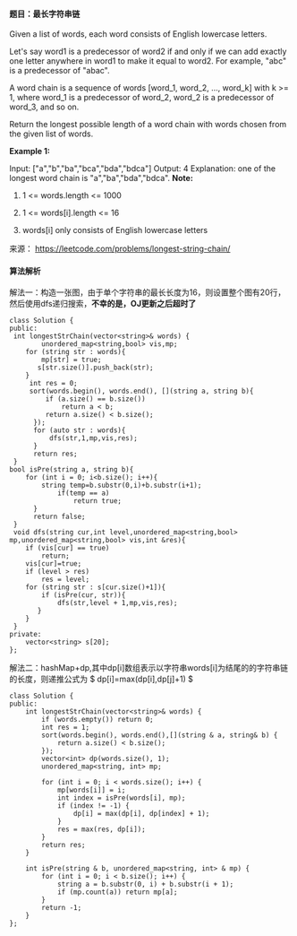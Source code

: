 #### 题目：最长字符串链
Given a list of words, each word consists of English lowercase letters.

Let's say word1 is a predecessor of word2 if and only if we can add exactly one letter anywhere in word1 to make it equal to word2.  For example, "abc" is a predecessor of "abac".

A word chain is a sequence of words [word_1, word_2, ..., word_k] with k >= 1, where word_1 is a predecessor of word_2, word_2 is a predecessor of word_3, and so on.

Return the longest possible length of a word chain with words chosen from the given list of words.

**Example 1:**

Input: ["a","b","ba","bca","bda","bdca"]
Output: 4
Explanation: one of the longest word chain is "a","ba","bda","bdca".
**Note:**

1. 1 <= words.length <= 1000

2. 1 <= words[i].length <= 16

3. words[i] only consists of English lowercase letters



来源： https://leetcode.com/problems/longest-string-chain/

#### 算法解析
解法一：构造一张图，由于单个字符串的最长长度为16，则设置整个图有20行，然后使用dfs递归搜索，**不幸的是，OJ更新之后超时了**
```
class Solution {
public:
 int longestStrChain(vector<string>& words) {
        unordered_map<string,bool> vis,mp;
    for (string str : words){
        mp[str] = true;
       s[str.size()].push_back(str);
    }
     int res = 0;
     sort(words.begin(), words.end(), [](string a, string b){
         if (a.size() == b.size())
             return a < b;
         return a.size() < b.size();
      });
      for (auto str : words){
          dfs(str,1,mp,vis,res);
      }
      return res;
 }
bool isPre(string a, string b){
    for (int i = 0; i<b.size(); i++){
        string temp=b.substr(0,i)+b.substr(i+1);
            if(temp == a)
                return true;
      }
      return false;
 }
 void dfs(string cur,int level,unordered_map<string,bool> mp,unordered_map<string,bool> vis,int &res){
    if (vis[cur] == true)
        return;
    vis[cur]=true;
    if (level > res)
        res = level;
    for (string str : s[cur.size()+1]){
        if (isPre(cur, str)){
            dfs(str,level + 1,mp,vis,res);
       }
    }
 }
private:
    vector<string> s[20];
};
```
解法二：hashMap+dp,其中dp[i]数组表示以字符串words[i]为结尾的的字符串链的长度，则递推公式为
$ dp[i]=max(dp[i],dp[j]+1) $
```
class Solution {
public:
    int longestStrChain(vector<string>& words) {
        if (words.empty()) return 0;
        int res = 1;
        sort(words.begin(), words.end(),[](string & a, string& b) {
            return a.size() < b.size();
        });
        vector<int> dp(words.size(), 1);
        unordered_map<string, int> mp;
        
        for (int i = 0; i < words.size(); i++) {
            mp[words[i]] = i;
            int index = isPre(words[i], mp);
            if (index != -1) {
                dp[i] = max(dp[i], dp[index] + 1);
            }
            res = max(res, dp[i]);
        }
        return res;
    }
    
    int isPre(string & b, unordered_map<string, int> & mp) {
        for (int i = 0; i < b.size(); i++) {
            string a = b.substr(0, i) + b.substr(i + 1);
            if (mp.count(a)) return mp[a];
        }
        return -1;
    }
};

```
